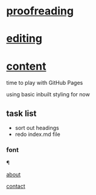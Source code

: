 # [proofreading](/proofreading.html)

# [editing](/editing.html)

# [content](/content.html)




time to play with GitHub Pages

using basic inbuilt styling for now

## task list

- sort out headings
- redo index.md file

### font


¶

[about](/about.html)

[contact](/contact.html)
